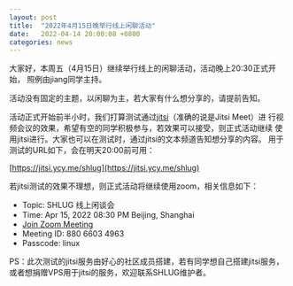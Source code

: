 ```yaml
---
layout: post
title:  "2022年4月15日晚举行线上闲聊活动"
date:   2022-04-14 20:00:08 +0800
categories: news
---
```

大家好，本周五（4月15日）继续举行线上的闲聊活动，活动晚上20:30正式开始，
照例由jiang同学主持。

活动没有固定的主题，以闲聊为主，若大家有什么想分享的，请提前告知。

活动正式开始前半小时，我们打算测试通过[jitsi](https://meet.jit.si)（准确的说是Jitsi Meet）进
行视频会议的效果，希望有空的同学积极参与，若效果可以接受，则正式活动继续
使用jitsi进行。大家也可以在测试时，通过jitsi的文本频道告知想分享的内容。
用于测试的URL如下，会在明天20:00前可用：

[https://jitsi.ycy.me/shlug](https://jitsi.ycy.me/shlug)

若jitsi测试的效果不理想，则正式活动将继续使用zoom，相关信息如下：

* Topic: SHLUG 线上闲谈会
* Time: Apr 15, 2022 08:30 PM Beijing, Shanghai
* [Join Zoom Meeting](https://us02web.zoom.us/j/88066034963?pwd=UXdmSDQ5bVd4eURxdWFXcyszcXBvZz09)
* Meeting ID: 880 6603 4963
* Passcode: linux

PS：此次测试的jitsi服务由好心的社区成员搭建，若有同学想自己搭建jitsi服务，
或者想捐赠VPS用于jitsi的服务，欢迎联系SHLUG维护者。
